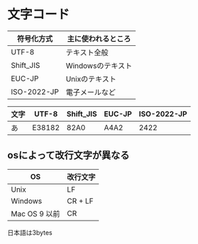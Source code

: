 # 文字コード
| 符号化方式 | 主に使われるところ |
| -- | -- |
| UTF-8        | テキスト全般 |
| Shift_JIS    | Windowsのテキスト |
| EUC-JP       | Unixのテキスト |
| ISO-2022-JP  | 電子メールなど |

| 文字 | UTF-8 | Shift_JIS | EUC-JP | ISO-2022-JP |
| -- | -- | -- | -- | -- |
| あ | E38182 | 82A0 | A4A2 | 2422 |

## osによって改行文字が異なる
| OS | 改行文字 |
| -- | -- |
| Unix           | LF |
| Windows        | CR + LF |
| Mac OS 9 以前  | CR |

日本語は3bytes
